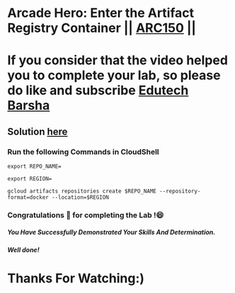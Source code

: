 # Arcade Hero: Enter the Artifact Registry Container || [ARC150](https://www.cloudskillsboost.google/focuses/89728?catalog_rank=%7B%22rank%22%3A1%2C%22num_filters%22%3A0%2C%22has_search%22%3Atrue%7D&parent=catalog&search_id=30978596) ||

# If you consider that the video helped you to complete your lab, so please do like and subscribe [Edutech Barsha](https://www.youtube.com/@edutechbarsha)
## Solution [here](https://youtu.be/Io4aP3BFId0)

### Run the following Commands in CloudShell
```
export REPO_NAME=

export REGION=

gcloud artifacts repositories create $REPO_NAME --repository-format=docker --location=$REGION

```

### Congratulations 🎉 for completing the Lab !😄

##### *You Have Successfully Demonstrated Your Skills And Determination.*

#### *Well done!*

# Thanks For Watching:)

